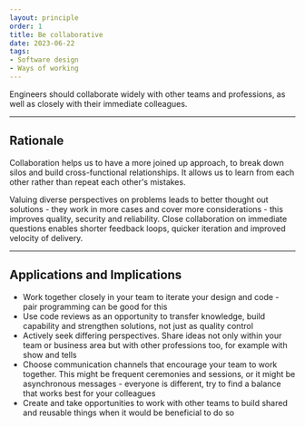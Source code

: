 ```yaml
---
layout: principle
order: 1
title: Be collaborative
date: 2023-06-22
tags:
- Software design
- Ways of working
---
```


Engineers should collaborate widely with other teams and professions, as well as closely with their immediate colleagues.

---

## Rationale

Collaboration helps us to have a more joined up approach, to break down silos and build cross-functional 
relationships. It allows us to learn from each other rather than repeat each other's mistakes.

Valuing diverse perspectives on problems leads to better thought out solutions - they work in more cases 
and cover more considerations - this improves quality, security and reliability. Close collaboration on 
immediate questions enables shorter feedback loops, quicker iteration and improved velocity of delivery.

---

## Applications and Implications

- Work together closely in your team to iterate your design and code - pair programming can be good for this
- Use code reviews as an opportunity to transfer knowledge, build capability and strengthen solutions, not just as quality control
- Actively seek differing perspectives. Share ideas not only within your team or business area but with other professions too, for example with show and tells
- Choose communication channels that encourage your team to work together. This might be frequent ceremonies and sessions, or it might be asynchronous messages - everyone is different, try to find a balance that works best for your colleagues
- Create and take opportunities to work with other teams to build shared and reusable things when it would be beneficial to do so
